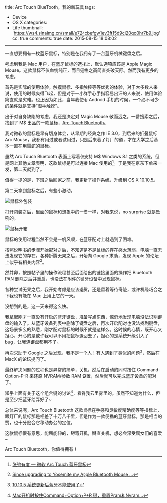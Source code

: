 title: Arc Touch BlueTooth，我的新玩具
tags:
  - Device
  - OS X
categories:
  - Life
thumbnail: 'https://ws4.sinaimg.cn/small/e724cbefgw1ev3ft15d9cj20qo0hr7b9.jpg'
cc: true
comments: true
date: 2015-08-15 18:08:02
---


一直想要拥有一枚蓝牙鼠标，特别是在我拥有了一台蓝牙机械键盘之后。

考虑到我是 Mac 用户，在蓝牙鼠标的选择上，默认选项应该是 Apple Magic Mouse。这款鼠标不仅血统纯正，而且逼格之高简直突破天际。然而我有更多的考虑。

<!-- more --><!-- indicate-the-source -->

首先是实际的使用体验。触摸鼠标、多指触控等等优秀的体验，对于大多数人来说，使用的时候爽得飞起，但是对于一小群手心手指容易出汗的人来说，使用体验简直就是灾难。也正因为如此，当年我使用 Android 手机的时候，一个必不可少的条件就是支持“湿手触摸”。

出于对自身缺陷的考虑，我还是决定对 Magic Mouse 敬而远之。一番搜索之后，找到了 M$ 出品的一款鼠标，[Arc Touch Bluetooth][1]。

我对微软的鼠标是早有切身体会，从早期的经典之作 IE 3.0，到后来的折叠鼠标 Arc Mouse，我都有用过或者试用过，只是后来着了灯厂的道，才在大学之后基本一直在用雷蛇的鼠标。

虽然 Arc Touch Bluetooth 表面上写着仅支持 M$ Windows 8.1 之类的系统，但是网上其他文章表明，这款鼠标是可以连接 Mac 使用的[^1]。于是我在京东下单来一发，第二天就到了。

[^1]: [张弛有度 — 微软 Arc Touch 蓝牙鼠标][2]


值得一提的是，下班之后回家之前，我更新了操作系统，升级到 OS X 10.10.5。

第二天拿到鼠标之后，有些小激动。

![鼠标外包装](https://ws3.sinaimg.cn/mw1024/e724cbefgw1ev3cfyt58tj21kw1kwwyo.jpg)

打开包装之后，里面的鼠标和想象中的一模一样，对我来说，no surprise 就是坠吼的。

![鼠标开箱](https://ws4.sinaimg.cn/mw1024/e724cbefgw1ev3cp4awizj21kw1kw4k3.jpg)

鼠标的使用过程当然不会是一帆风顺，在蓝牙配对上就遇到了困难。

按照说明书的步骤开始配对之后，不知道是不是鼠标的存在感太薄弱，电脑一直无法发现它的存在。各种折腾无果之后，开始向 Google 求助，发现 Apple 的论坛上似乎有相关内容[^2]。

[^2]:[Since upgrading to Yosemite my Apple Bluetooth Mouse ...][3]

然并卵，按照帖子里的操作流程甚至后面给出的链接里面的操作把 Bluetooth PAN 删除之后并重启，也没法在附件的蓝牙设备中发现鼠标。

各种尝试无果之后，我开始考虑是应该退货，还是留着等待奇迹，或许机缘巧合之下我也有能在 Mac 上用上它的一天。

没想到的是，这一天来得这么快。

我拿起刚才一直没有开启的蓝牙键盘，准备写点东西，惊奇地发现电脑没法识别键盘的输入了。从蓝牙设备列表中删除了键盘之后，再次开启配对也没法找到键盘，这场景多么的熟悉，刚才配对鼠标的时候不就是这样么。这时候的心情，既开心又担心，开心的是或许我可以不用把鼠标退回去了，担心的是系统升级引入了 bug，让我连键盘都用不了。

再次求助于 Google 之后发现，我不是一个人！有人遇到了类似的问题[^3]，然后在 MacX 的论坛提问了。

[^3]: [10.10.5 系统更新后蓝牙不能使用了][4]

最终解决问题的过程也是异常的简单，关机，然后在启动的同时按住 Command-Option-P-R 来还原 NVRAM/参数 RAM 设置，然后就可以完成蓝牙设备的配对了。

知乎上面有关于这个组合键的讨论[^4]，看得我云里雾里的。虽然不知道为什么，但是至少把蓝牙给弄好了~

[^4]: [Mac开机时按住Command+Option+P+R 键，重置Pram和Nvram...][5]

总体来说呢，Arc Touch Bluetooth 这款鼠标在手感和灵敏度精确度等等指标上，跟灯厂的鼠标那是相差了十万八千里，但是作为一款便携的蓝牙鼠标，那是相当的赞，也十分贴合它移动办公的定位。

这款鼠标很有意思，能屈能伸的，掰弯开机，掰直关机，想必会深受腐女们的喜爱~

Arc Touch Bluetooth，你值得拥有！

[1]: https://www.microsoft.com/hardware/zh-cn/p/arc-touch-bluetooth-mouse
[2]: http://www.dgtle.com/article-8346-1.html
[3]: https://discussions.apple.com/thread/6778301
[4]: http://www.macx.cn/thread-2168754-1-1.html
[5]: http://www.zhihu.com/question/20401972
